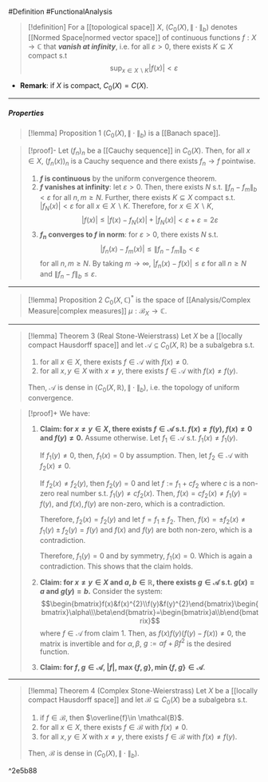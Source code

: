 #Definition  #FunctionalAnalysis 
> [!definition]
> For a [[topological space]] $X$, $(C_{0}(X),\|\cdot\|_{b})$ denotes [[Normed Space|normed vector space]] of continuous functions $f:X\to \mathbb{\mathbb{C}}$ that ***vanish at infinity***, i.e. for all $\varepsilon>0$, there exists $K\subseteq X$ compact s.t $$\sup_{x\in X \backslash K}\left| f(x) \right| <\varepsilon$$
- **Remark**: if $X$ is compact, $C_{0}(X)=C(X)$.
---
##### Properties
> [!lemma] Proposition 1
> $(C_{0}(X),\|\cdot\|_{b})$ is a [[Banach space]].

> [!proof]-
> Let $(f_{n})_{n}$ be a [[Cauchy sequence]] in $C_{0}(X)$. Then, for all $x\in X$, $(f_{n}(x))_{n}$ is a Cauchy sequence and there exists $f_{n}\to f$ pointwise.
> 1. **$f$ is continuous** by the uniform convergence theorem.
> 2. **$f$ vanishes at infinity**: let $\varepsilon>0$. Then, there exists $N$ s.t. $\left\| f_{n}-f_{m} \right\|_{b}<\varepsilon$ for all $n,m\geq N$. Further, there exists $K\subseteq X$ compact s.t. $\left| f_{N}(x) \right|<\varepsilon$ for all $x\in X \backslash K$. Therefore, for $x\in X \backslash K$, $$\left| f(x) \right| \leq \left| f(x)-f_{N}(x) \right| +\left| f_{N}(x) \right|< \varepsilon+\varepsilon=2\varepsilon$$
> 3. **$f_{n}$ converges to $f$ in norm**: for $\varepsilon>0$, there exists $N$ s.t. $$\left| f_{n}(x)-f_{m}(x) \right|\leq \left\| f_{n}-f_{m} \right\|_{b} <\varepsilon $$for all $n,m\geq N$. By taking $m\to \infty$, $\left| f_{n}(x)-f(x) \right|\leq \varepsilon$ for all $n\geq N$ and $\left\| f_{n}-f \right\|_{b}\leq \varepsilon$.
---
> [!lemma] Proposition 2
> $C_{0}(X,\mathbb{C})^{*}$ is the space of [[Analysis/Complex Measure|complex measures]] $\mu:\mathcal{B}_{X}\to \mathbb{C}$.
---
> [!lemma] Theorem 3 (Real Stone-Weierstrass)
> Let $X$ be a [[locally compact Hausdorff space]] and let $\mathcal{A}\subseteq C_{0}(X,\mathbb{R})$ be a subalgebra s.t. 
> 1. for all $x\in X$, there exists $f\in \mathcal{A}$ with $f(x)\neq 0$.
> 2. for all $x,y\in X$ with $x\neq y$, there exists $f\in \mathcal{A}$ with $f(x)\neq f(y)$.
> 
> Then, $\mathcal{A}$ is dense in $(C_{0}(X,\mathbb{R}),\|\cdot\|_{b})$, i.e. the topology of uniform convergence.

> [!proof]+
> We have:
> 1. **Claim: for $x\neq y\in X$, there exists $f\in \mathcal{A}$ s.t. $f(x)\neq f(y)$, $f(x)\neq 0$ and $f(y)\neq 0$.**
>    Assume otherwise. Let $f_{1}\in \mathcal{A}$ s.t. $f_{1}(x)\neq f_{1}(y)$. 
>    
>    If $f_{1}(y)\neq 0$, then, $f_{1}(x)=0$ by assumption. Then, let  $f_{2}\in \mathcal{A}$ with $f_{2}(x)\neq 0$.
>    
>    If $f_{2}(x)\neq f_{2}(y)$, then $f_{2}(y)=0$ and let $f:=f_{1}+cf_{2}$ where $c$ is a non-zero real number s.t. $f_{1}(y)\neq cf_{2}(x)$. Then, $f(x)=cf_{2}(x)\neq f_{1}(y)=f(y)$, and $f(x),f(y)$ are non-zero, which is a contradiction.
>    
>    Therefore, $f_{2}(x)=f_{2}(y)$ and let $f=f_{1}\pm f_{2}$. Then, $f(x)=\pm f_{2}(x)\neq f_{1}(y)\pm f_{2}(y)=f(y)$ and $f(x)$ and $f(y)$ are both non-zero, which is a contradiction.
>    
>    Therefore, $f_{1}(y)=0$ and by symmetry, $f_{1}(x)=0$. Which is again a contradiction. This shows that the claim holds.
> 2.  **Claim: for $x\neq y\in X$ and $a,b\in \mathbb{R}$, there exists $g\in \mathcal{A}$ s.t. $g(x)=a$ and $g(y)=b$.**
>    Consider the system: $$\begin{bmatrix}f(x)&f(x)^{2}\\f(y)&f(y)^{2}\end{bmatrix}\begin{bmatrix}\alpha\\\beta\end{bmatrix}=\begin{bmatrix}a\\b\end{bmatrix}$$where $f\in \mathcal{A}$ from claim 1. Then, as $f(x)f(y)(f(y)-f(x))\neq 0$, the matrix is invertible and for $\alpha,\beta$, $g:=\alpha f+\beta f^{2}$ is the desired function.
> 3. **Claim: for $f,g\in \mathcal{A}$, $\left| f \right|,\max\{ f,g \},\min\{ f,g \}\in \mathcal{A}$**.
>    
---

> [!lemma] Theorem 4 (Complex Stone-Weierstrass)
> Let $X$ be a [[locally compact Hausdorff space]] and let $\mathcal{B}\subseteq C_{0}(X)$ be a subalgebra s.t. 
> 1. if $f\in \mathcal{B}$, then $\overline{f}\in \mathcal{B}$.
> 2. for all $x\in X$, there exists $f\in \mathcal{B}$ with $f(x)\neq 0$.
> 3. for all $x,y\in X$ with $x\neq y$, there exists $f\in \mathcal{B}$ with $f(x)\neq f(y)$.
> 
> Then, $\mathcal{B}$ is dense in $(C_{0}(X),\|\cdot\|_{b})$.

^2e5b88
